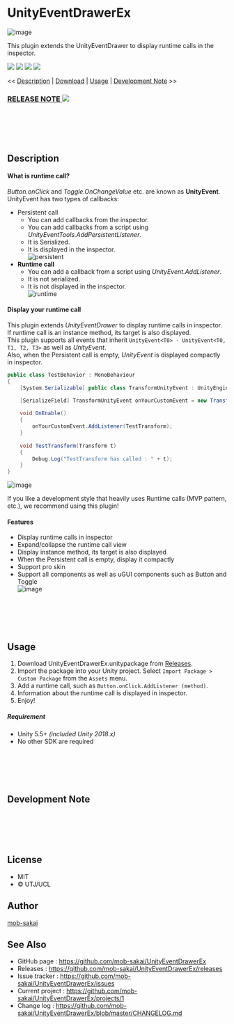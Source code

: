 UnityEventDrawerEx
===

![image](https://user-images.githubusercontent.com/12690315/40921624-f43811b6-684a-11e8-96e4-83964730a358.png)

This plugin extends the UnityEventDrawer to display runtime calls in the inspector.

[![](https://img.shields.io/github/release/mob-sakai/UnityEventDrawerEx.svg?label=latest%20version)](https://github.com/mob-sakai/UnityEventDrawerEx/releases)
[![](https://img.shields.io/github/release-date/mob-sakai/UnityEventDrawerEx.svg)](https://github.com/mob-sakai/UnityEventDrawerEx/releases)
![](https://img.shields.io/badge/unity-5.5%2B-green.svg)
[![](https://img.shields.io/github/license/mob-sakai/UnityEventDrawerEx.svg)](https://github.com/mob-sakai/UnityEventDrawerEx/blob/master/LICENSE.txt)

<< [Description](#Description) | [Download](https://github.com/mob-sakai/UnityEventDrawerEx/releases) | [Usage](#usage) | [Development Note](#development-note) >>

### [RELEASE NOTE ![](https://img.shields.io/github/release-date/mob-sakai/UnityEventDrawerEx.svg?label=last%20updated&style=for-the-badge)](https://github.com/mob-sakai/UnityEventDrawerEx/blob/develop/CHANGELOG.md)




<br><br><br><br>
## Description


#### What is runtime call?

*Button.onClick* and *Toggle.OnChangeValue* etc. are known as **UnityEvent**.  
UnityEvent has two types of callbacks:

* Persistent call
    * You can add callbacks from the inspector.
    * You can add callbacks from a script using *UnityEventTools.AddPersistentListener*.
    * It is Serialized.
    * It is displayed in the inspector.  
    ![persistent](https://user-images.githubusercontent.com/12690315/40887795-f5eb7ac4-6788-11e8-9e73-6831e3eab08f.png)
* **Runtime call**
    * You can add a callback from a script using *UnityEvent.AddListener*.
    * It is not serialized.
    * It is not displayed in the inspector.  
    ![runtime](https://user-images.githubusercontent.com/12690315/40887784-c8c2027a-6788-11e8-83f7-07e38e187cba.png)

#### Display your runtime call

This plugin extends *UnityEventDrawer* to display runtime calls in inspector.  
If runtime call is an instance method, its target is also displayed.  
This plugin supports all events that inherit `UnityEvent<T0> - UnityEvent<T0, T1, T2, T3>` as well as *UnityEvent*.  
Also, when the Persistent call is empty, *UnityEvent* is displayed compactly in inspector.  

```cs
public class TestBehavior : MonoBehaviour
{
	[System.Serializable] public class TransformUnityEvent : UnityEngine.Events.UnityEvent<Transform>{};

	[SerializeField] TransformUnityEvent onYourCustomEvent = new TransformUnityEvent();
	
	void OnEnable()
	{
		onYourCustomEvent.AddListener(TestTransform);
	}
	
	void TestTransform(Transform t)
	{
		Debug.Log("TestTransform has called : " + t);
	}
}
```
![image](https://user-images.githubusercontent.com/12690315/40887986-d0c2af58-678b-11e8-953c-63116ab2b433.png)


If you like a development style that heavily uses Runtime calls (MVP pattern, etc.), we recommend using this plugin!

#### Features

* Display runtime calls in inspector
* Expand/collapse the runtime call view
* Display instance method, its target is also displayed
* When the Persistent call is empty, display it compactly
* Support pro skin
* Support all components as well as uGUI components such as Button and Toggle  
![image](https://user-images.githubusercontent.com/12690315/40947741-55bcb0be-689f-11e8-9d86-6d0364ebd155.png)



<br><br><br><br>
## Usage

1. Download UnityEventDrawerEx.unitypackage from [Releases](https://github.com/mob-sakai/UnityEventDrawerEx/releases).
1. Import the package into your Unity project. Select `Import Package > Custom Package` from the `Assets` menu.
1. Add a runtime call, such as `Button.onClick.AddListener (method)`.
1. Information about the runtime call is displayed in inspector.
1. Enjoy!


##### Requirement

* Unity 5.5+ *(included Unity 2018.x)*
* No other SDK are required




<br><br><br><br>
## Development Note




<br><br><br><br>
## License

* MIT
* © UTJ/UCL



## Author

[mob-sakai](https://github.com/mob-sakai)



## See Also

* GitHub page : https://github.com/mob-sakai/UnityEventDrawerEx
* Releases : https://github.com/mob-sakai/UnityEventDrawerEx/releases
* Issue tracker : https://github.com/mob-sakai/UnityEventDrawerEx/issues
* Current project : https://github.com/mob-sakai/UnityEventDrawerEx/projects/1
* Change log : https://github.com/mob-sakai/UnityEventDrawerEx/blob/master/CHANGELOG.md

